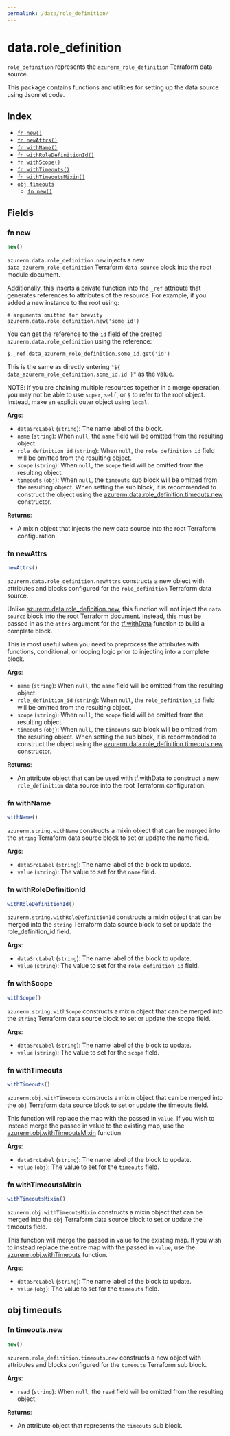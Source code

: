 ```yaml
---
permalink: /data/role_definition/
---
```


# data.role_definition

`role_definition` represents the `azurerm_role_definition` Terraform data source.



This package contains functions and utilities for setting up the data source using Jsonnet code.


## Index

* [`fn new()`](#fn-new)
* [`fn newAttrs()`](#fn-newattrs)
* [`fn withName()`](#fn-withname)
* [`fn withRoleDefinitionId()`](#fn-withroledefinitionid)
* [`fn withScope()`](#fn-withscope)
* [`fn withTimeouts()`](#fn-withtimeouts)
* [`fn withTimeoutsMixin()`](#fn-withtimeoutsmixin)
* [`obj timeouts`](#obj-timeouts)
  * [`fn new()`](#fn-timeoutsnew)

## Fields

### fn new

```ts
new()
```


`azurerm.data.role_definition.new` injects a new `data_azurerm_role_definition` Terraform `data source`
block into the root module document.

Additionally, this inserts a private function into the `_ref` attribute that generates references to attributes of the
resource. For example, if you added a new instance to the root using:

    # arguments omitted for brevity
    azurerm.data.role_definition.new('some_id')

You can get the reference to the `id` field of the created `azurerm.data.role_definition` using the reference:

    $._ref.data_azurerm_role_definition.some_id.get('id')

This is the same as directly entering `"${ data_azurerm_role_definition.some_id.id }"` as the value.

NOTE: if you are chaining multiple resources together in a merge operation, you may not be able to use `super`, `self`,
or `$` to refer to the root object. Instead, make an explicit outer object using `local`.

**Args**:
  - `dataSrcLabel` (`string`): The name label of the block.
  - `name` (`string`):  When `null`, the `name` field will be omitted from the resulting object.
  - `role_definition_id` (`string`):  When `null`, the `role_definition_id` field will be omitted from the resulting object.
  - `scope` (`string`):  When `null`, the `scope` field will be omitted from the resulting object.
  - `timeouts` (`obj`):  When `null`, the `timeouts` sub block will be omitted from the resulting object. When setting the sub block, it is recommended to construct the object using the [azurerm.data.role_definition.timeouts.new](#fn-roledefinitiontimeoutsnew) constructor.

**Returns**:
- A mixin object that injects the new data source into the root Terraform configuration.


### fn newAttrs

```ts
newAttrs()
```


`azurerm.data.role_definition.newAttrs` constructs a new object with attributes and blocks configured for the `role_definition`
Terraform data source.

Unlike [azurerm.data.role_definition.new](#fn-roledefinitionnew), this function will not inject the `data source`
block into the root Terraform document. Instead, this must be passed in as the `attrs` argument for the
[tf.withData](https://github.com/tf-libsonnet/core/tree/main/docs#fn-withdata) function to build a complete block.

This is most useful when you need to preprocess the attributes with functions, conditional, or looping logic prior to
injecting into a complete block.

**Args**:
  - `name` (`string`):  When `null`, the `name` field will be omitted from the resulting object.
  - `role_definition_id` (`string`):  When `null`, the `role_definition_id` field will be omitted from the resulting object.
  - `scope` (`string`):  When `null`, the `scope` field will be omitted from the resulting object.
  - `timeouts` (`obj`):  When `null`, the `timeouts` sub block will be omitted from the resulting object. When setting the sub block, it is recommended to construct the object using the [azurerm.data.role_definition.timeouts.new](#fn-roledefinitiontimeoutsnew) constructor.

**Returns**:
  - An attribute object that can be used with [tf.withData](https://github.com/tf-libsonnet/core/tree/main/docs#fn-withdata) to construct a new `role_definition` data source into the root Terraform configuration.


### fn withName

```ts
withName()
```

`azurerm.string.withName` constructs a mixin object that can be merged into the `string`
Terraform data source block to set or update the name field.



**Args**:
  - `dataSrcLabel` (`string`): The name label of the block to update.
  - `value` (`string`): The value to set for the `name` field.


### fn withRoleDefinitionId

```ts
withRoleDefinitionId()
```

`azurerm.string.withRoleDefinitionId` constructs a mixin object that can be merged into the `string`
Terraform data source block to set or update the role_definition_id field.



**Args**:
  - `dataSrcLabel` (`string`): The name label of the block to update.
  - `value` (`string`): The value to set for the `role_definition_id` field.


### fn withScope

```ts
withScope()
```

`azurerm.string.withScope` constructs a mixin object that can be merged into the `string`
Terraform data source block to set or update the scope field.



**Args**:
  - `dataSrcLabel` (`string`): The name label of the block to update.
  - `value` (`string`): The value to set for the `scope` field.


### fn withTimeouts

```ts
withTimeouts()
```

`azurerm.obj.withTimeouts` constructs a mixin object that can be merged into the `obj`
Terraform data source block to set or update the timeouts field.

This function will replace the map with the passed in `value`. If you wish to instead merge the
passed in value to the existing map, use the [azurerm.obj.withTimeoutsMixin](TODO) function.

**Args**:
  - `dataSrcLabel` (`string`): The name label of the block to update.
  - `value` (`obj`): The value to set for the `timeouts` field.


### fn withTimeoutsMixin

```ts
withTimeoutsMixin()
```

`azurerm.obj.withTimeoutsMixin` constructs a mixin object that can be merged into the `obj`
Terraform data source block to set or update the timeouts field.

This function will merge the passed in value to the existing map. If you wish
to instead replace the entire map with the passed in `value`, use the [azurerm.obj.withTimeouts](TODO)
function.


**Args**:
  - `dataSrcLabel` (`string`): The name label of the block to update.
  - `value` (`obj`): The value to set for the `timeouts` field.


## obj timeouts



### fn timeouts.new

```ts
new()
```


`azurerm.role_definition.timeouts.new` constructs a new object with attributes and blocks configured for the `timeouts`
Terraform sub block.



**Args**:
  - `read` (`string`):  When `null`, the `read` field will be omitted from the resulting object.

**Returns**:
  - An attribute object that represents the `timeouts` sub block.
